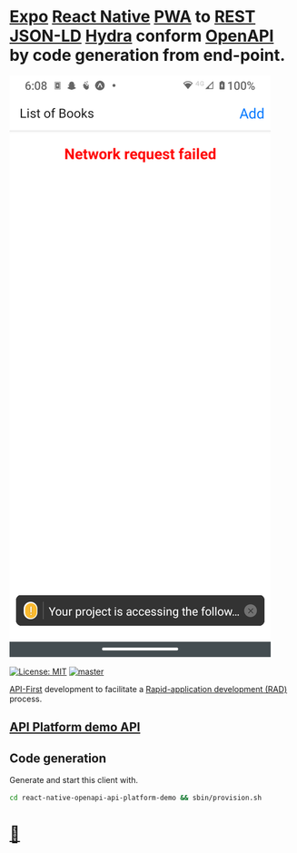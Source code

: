 # [Expo](http://expo.io/) [React Native](https://reactnative.dev)  [PWA](https://en.wikipedia.org/wiki/Progressive_web_applications) to [REST](http://en.wikipedia.org/wiki/REST) [JSON-LD](http://en.wikipedia.org/wiki/JSON-LD) [Hydra](http://hydra-cg.com) conform [OpenAPI](http://swagger.io/resources/open-api) by code generation from end-point.
![React Native OpenAPI API Platform demo](./doc/react-native-openapi-api-platform-demo.png?raw=true "React Native OpenAPI API Platform demo")

[![License: MIT](https://img.shields.io/badge/License-MIT-blue.svg)](https://raw.githubusercontent.com/noud/react-native-openapi-api-platform-demo/master/LICENSE)
[![master](https://img.shields.io/badge/current-dev-aa11ff.svg)](https://github.com/noud/react-native-openapi-api-platform-demo/releases)

[API-First](https://swagger.io/resources/articles/adopting-an-api-first-approach/) development to facilitate a [Rapid-application development (RAD)](https://en.wikipedia.org/wiki/Rapid_application_development) process.
## [API Platform demo API](http://demo.api-platform.com)
## Code generation
Generate and start this client with.
```bash
cd react-native-openapi-api-platform-demo && sbin/provision.sh
```
# [📁](http://github.com/noud)